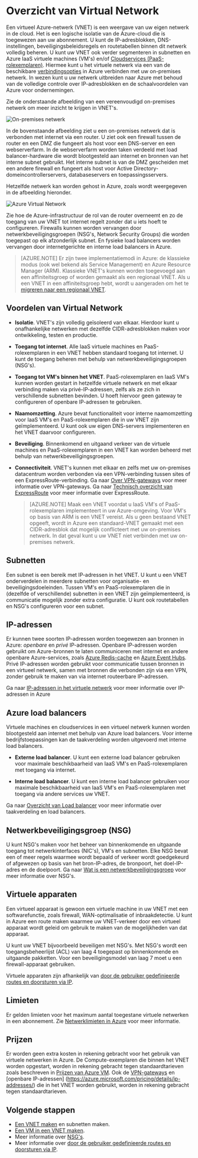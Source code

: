 <properties
   pageTitle="Overzicht van Azure Virtual Network (VNET)"
   description="Meer informatie over virtuele netwerken (VNEt's) in Azure."
   services="virtual-network"
   documentationCenter="na"
   authors="jimdial"
   manager="carmonm"
   editor="tysonn" />
<tags
   ms.service="virtual-network"
   ms.devlang="na"
   ms.topic="get-started-article"
   ms.tgt_pltfrm="na"
   ms.workload="infrastructure-services"
   ms.date="03/15/2016"
   ms.author="jdial" />

# Overzicht van Virtual Network

Een virtueel Azure-netwerk (VNET) is een weergave van uw eigen netwerk in de cloud.  Het is een logische isolatie van de Azure-cloud die is toegewezen aan uw abonnement. U kunt de IP-adresblokken, DNS-instellingen, beveiligingsbeleidsregels en routetabellen binnen dit netwerk volledig beheren. U kunt uw VNET ook verder segmenteren in subnetten en Azure IaaS virtuele machines (VM's) en/of [Cloudservices (PaaS-rolexemplaren)](../cloud-services/cloud-services-choose-me.md). Hiermee kunt u het virtuele netwerk via een van de beschikbare [verbindingsopties](../vpn-gateway/vpn-gateway-cross-premises-options.md) in Azure verbinden met uw on-premises netwerk. In wezen kunt u uw netwerk uitbreiden naar Azure met behoud van de volledige controle over IP-adresblokken en de schaalvoordelen van Azure voor ondernemingen.

Zie de onderstaande afbeelding van een vereenvoudigd on-premises netwerk om meer inzicht te krijgen in VNET's.

![On-premises netwerk](./media/virtual-networks-overview/figure01.png)

In de bovenstaande afbeelding ziet u een on-premises netwerk dat is verbonden met internet via een router. U ziet ook een firewall tussen de router en een DMZ die fungeert als host voor een DNS-server en een webserverfarm. In de webserverfarm worden taken verdeeld met load balancer-hardware die wordt blootgesteld aan internet en bronnen van het interne subnet gebruikt. Het interne subnet is van de DMZ gescheiden met een andere firewall en fungeert als host voor Active Directory-domeincontrollerservers, databaseservers en toepassingsservers.

Hetzelfde netwerk kan worden gehost in Azure, zoals wordt weergegeven in de afbeelding hieronder.

![Azure Virtual Network](./media/virtual-networks-overview/figure02.png)

Zie hoe de Azure-infrastructuur de rol van de router overneemt en zo de toegang van uw VNET tot internet regelt zonder dat u iets hoeft te configureren. Firewalls kunnen worden vervangen door netwerkbeveiligingsgroepen (NSG's, Network Security Groups) die worden toegepast op elk afzonderlijk subnet. En fysieke load balancers worden vervangen door internetgerichte en interne load balancers in Azure.

>[AZURE.NOTE] Er zijn twee implementatiemodi in Azure: de klassieke modus (ook wel bekend als Service Management) en Azure Resource Manager (ARM). Klassieke VNET's kunnen worden toegevoegd aan een affiniteitsgroep of worden gemaakt als een regionaal VNET. Als u een VNET in een affiniteitsgroep hebt, wordt u aangeraden om het te [migreren naar een regionaal VNET](virtual-networks-migrate-to-regional-vnet.md).

## Voordelen van Virtual Network

- **Isolatie**. VNET's zijn volledig geïsoleerd van elkaar. Hierdoor kunt u onafhankelijke netwerken met dezelfde CIDR-adresblokken maken voor ontwikkeling, testen en productie.

- **Toegang tot internet**. Alle IaaS virtuele machines en PaaS-rolexemplaren in een VNET hebben standaard toegang tot internet. U kunt de toegang beheren met behulp van netwerkbeveiligingsgroepen (NSG's).

- **Toegang tot VM's binnen het VNET**. PaaS-rolexemplaren en IaaS VM's kunnen worden gestart in hetzelfde virtuele netwerk en met elkaar verbinding maken via privé-IP-adressen, zelfs als ze zich in verschillende subnetten bevinden. U hoeft hiervoor geen gateway te configureren of openbare IP-adressen te gebruiken.

- **Naamomzetting**. Azure bevat functionaliteit voor interne naamomzetting voor IaaS VM's en PaaS-rolexemplaren die in uw VNET zijn geïmplementeerd. U kunt ook uw eigen DNS-servers implementeren en het VNET daarvoor configureren.

- **Beveiliging**. Binnenkomend en uitgaand verkeer van de virtuele machines en PaaS-rolexemplaren in een VNET kan worden beheerd met behulp van netwerkbeveiligingsgroepen.

- **Connectiviteit**. VNET's kunnen met elkaar en zelfs met uw on-premises datacentrum worden verbonden via een VPN-verbinding tussen sites of een ExpressRoute-verbinding. Ga naar [Over VPN-gateways](../vpn-gateway/vpn-gateway-about-vpngateways.md) voor meer informatie over VPN-gateways. Ga naar [Technisch overzicht van ExpressRoute](../expressroute/expressroute-introduction.md) voor meer informatie over ExpressRoute.

    >[AZURE.NOTE] Maak een VNET voordat u IaaS VM's of PaaS-rolexemplaren implementeert in uw Azure-omgeving. Voor VM's op basis van ARM is een VNET vereist. Als u geen bestaand VNET opgeeft, wordt in Azure een standaard-VNET gemaakt met een CIDR-adresblok dat mogelijk conflicteert met uw on-premises netwerk. In dat geval kunt u uw VNET niet verbinden met uw on-premises netwerk.

## Subnetten

Een subnet is een bereik met IP-adressen in het VNET. U kunt u een VNET onderverdelen in meerdere subnetten voor organisatie- en beveiligingsdoeleinden. Tussen VM's en PaaS-rolexemplaren die in (dezelfde of verschillende) subnetten in een VNET zijn geïmplementeerd, is communicatie mogelijk zonder extra configuratie. U kunt ook routetabellen en NSG's configureren voor een subnet.

## IP-adressen


Er kunnen twee soorten IP-adressen worden toegewezen aan bronnen in Azure: *openbare* en *privé* IP-adressen. Openbare IP-adressen worden gebruikt om Azure-bronnen te laten communiceren met internet en andere openbare Azure-services, zoals [Azure Redis-cache](https://azure.microsoft.com/services/cache/) en [Azure Event Hubs](https://azure.microsoft.com/documentation/services/event-hubs/). Privé IP-adressen worden gebruikt voor communicatie tussen bronnen in een virtueel netwerk, samen met bronnen die verbonden zijn via een VPN, zonder gebruik te maken van via internet routeerbare IP-adressen.

Ga naar [IP-adressen in het virtuele netwerk](virtual-network-ip-addresses-overview-arm.md) voor meer informatie over IP-adressen in Azure

## Azure load balancers

Virtuele machines en cloudservices in een virtueel netwerk kunnen worden blootgesteld aan internet met behulp van Azure load balancers. Voor interne bedrijfstoepassingen kan de taakverdeling worden uitgevoerd met interne load balancers.

- **Externe load balancer**. U kunt een externe load balancer gebruiken voor maximale beschikbaarheid van IaaS VM's en PaaS-rolexemplaren met toegang via internet.

- **Interne load balancer**. U kunt een interne load balancer gebruiken voor maximale beschikbaarheid van IaaS VM's en PaaS-rolexemplaren met toegang via andere services uw VNET.

Ga naar [Overzicht van Load balancer](../load-balancer/load-balancer-overview.md) voor meer informatie over taakverdeling en load balancers.

## Netwerkbeveiligingsgroep (NSG)

U kunt NSG's maken voor het beheer van binnenkomende en uitgaande toegang tot netwerkinterfaces (NIC's), VM's en subnetten. Elke NSG bevat een of meer regels waarmee wordt bepaald of verkeer wordt goedgekeurd of afgewezen op basis van het bron-IP-adres, de bronpoort, het doel-IP-adres en de doelpoort. Ga naar [Wat is een netwerkbeveiligingsgroep](virtual-networks-nsg.md) voor meer informatie over NSG's.

## Virtuele apparaten

Een virtueel apparaat is gewoon een virtuele machine in uw VNET met een softwarefunctie, zoals firewall, WAN-optimalisatie of inbraakdetectie. U kunt in Azure een route maken waarmee uw VNET-verkeer door een virtueel apparaat wordt geleid om gebruik te maken van de mogelijkheden van dat apparaat.

U kunt uw VNET bijvoorbeeld beveiligen met NSG's. Met NSG's wordt een toegangsbeheerlijst (ACL) van laag 4 toegepast op binnenkomende en uitgaande pakketten. Voor een beveiligingsmodel van laag 7 moet u een firewall-apparaat gebruiken.

Virtuele apparaten zijn afhankelijk van [door de gebruiker gedefinieerde routes en doorsturen via IP](virtual-networks-udr-overview.md).

## Limieten
Er gelden limieten voor het maximum aantal toegestane virtuele netwerken in een abonnement. Zie [Netwerklimieten in Azure](../azure-subscription-service-limits.md#networking-limits) voor meer informatie.

## Prijzen
Er worden geen extra kosten in rekening gebracht voor het gebruik van virtuele netwerken in Azure. De Compute-exemplaren die binnen het VNET worden opgestart, worden in rekening gebracht tegen standaardtarieven zoals beschreven in [Prijzen van Azure VM](https://azure.microsoft.com/pricing/details/virtual-machines/). Ook de [VPN-gateways](https://azure.microsoft.com/pricing/details/vpn-gateway/) en [openbare IP-adressen] (https://azure.microsoft.com/pricing/details/ip-addresses/) die in het VNET worden gebruikt, worden in rekening gebracht tegen standaardtarieven.

## Volgende stappen

- [Een VNET maken](virtual-networks-create-vnet-arm-pportal.md) en subnetten maken.
- [Een VM in een VNET maken](../virtual-machines/virtual-machines-windows-hero-tutorial.md).
- Meer informatie over [NSG's](virtual-networks-nsg.md).
- Meer informatie over [door de gebruiker gedefinieerde routes en doorsturen via IP](virtual-networks-udr-overview.md).



<!--HONumber=ago16_HO4-->



